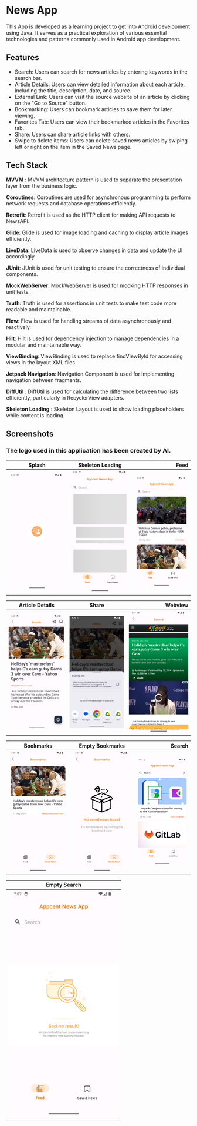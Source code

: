 
# News App

This App is developed as a learning project to get into Android development using Java. It serves as a practical exploration of various essential technologies and patterns commonly used in Android app development.

## Features
 - Search: Users can search for news articles by entering keywords in the search bar.
 - Article Details: Users can view detailed information about each article, including the title, description, date, and source.
 - External Link: Users can visit the source website of an article by clicking on the "Go to Source" button.
 - Bookmarking: Users can bookmark articles to save them for later viewing.
 - Favorites Tab: Users can view their bookmarked articles in the Favorites tab.
 - Share: Users can share article links with others.
 - Swipe to delete items: Users can delete saved news articles by swiping left or right on the item in the Saved News page.


## Tech Stack

**MVVM** : MVVM architecture pattern is used to separate the presentation layer from the business logic.

**Coroutines**: Coroutines are used for asynchronous programming to perform network requests and database operations efficiently.

**Retrofit**: Retrofit is used as the HTTP client for making API requests to NewsAPI.

**Glide**: Glide is used for image loading and caching to display article images efficiently.

**LiveData**: LiveData is used to observe changes in data and update the UI accordingly.

**JUnit**: JUnit is used for unit testing to ensure the correctness of individual components.

**MockWebServer**: MockWebServer is used for mocking HTTP responses in unit tests.

**Truth**: Truth is used for assertions in unit tests to make test code more readable and maintainable.

**Flow**: Flow is used for handling streams of data asynchronously and reactively.

**Hilt**: Hilt is used for dependency injection to manage dependencies in a modular and maintainable way.

**ViewBinding**: ViewBinding is used to replace findViewById for accessing views in the layout XML files.

**Jetpack Navigation**: Navigation Component is used for implementing navigation between fragments.

**DiffUtil** : DiffUtil is used for calculating the difference between two lists efficiently, particularly in RecyclerView adapters.

**Skeleton Loading** : Skeleton Layout is used to show loading placeholders while content is loading.


## Screenshots
### The logo used in this application has been created by AI.
| Splash       | Skeleton Loading         | Feed       |
| ------------- |:-------------:| -----:|
| <img src="screenshots/splash.png" width="300px"> </img>      | <img src="screenshots/skeleton.png" width="300px"> </img> |<img src="screenshots/feed.png" width="300px"> </img> |



| Article Details        | Share           | Webview   |
| ------------- |:-------------:| -----:|
| <img src="screenshots/details.png" width="300px"> </img>      | <img src="screenshots/share.png" width="300px"> </img> |<img src="screenshots/webview.png" width="300px"> </img> |


| Bookmarks        | Empty Bookmarks           | Search
| ------------- |:-------------:| -----:|
| <img src="screenshots/savedScreen.png" width="300px"> </img>      | <img src="screenshots/emptySaved.png" width="300px"> </img> |<img src="screenshots/search.png" width="300px"> </img> |


| Empty Search |
| ------------- |
| <img src="screenshots/emptysearch.png" width="300px"> </img> |


